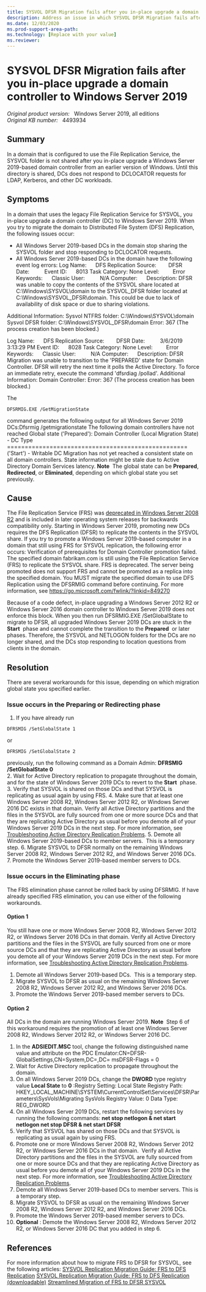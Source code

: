 ```yaml
---
title: SYSVOL DFSR Migration fails after you in-place upgrade a domain controller to Windows Server 2019
description: Address an issue in which SYSVOL DFSR Migration fails after you in-place upgrade a domain controller to Windows Server 2019.
ms.date: 12/03/2020
ms.prod-support-area-path: 
ms.technology: [Replace with your value]
ms.reviewer: 
---
```

# SYSVOL DFSR Migration fails after you in-place upgrade a domain controller to Windows Server 2019

_Original product version:_ &nbsp; Windows Server 2019, all editions  
_Original KB number:_ &nbsp; 4493934

## Summary

In a domain that is configured to use the File Replication Service, the SYSVOL folder is not shared after you in-place upgrade a Windows Server 2019-based domain controller from an earlier version of Windows. Until this directory is shared, DCs does not respond to DCLOCATOR requests for LDAP, Kerberos, and other DC workloads. 

## Symptoms

In a domain that uses the legacy File Replication Service for SYSVOL, you in-place upgrade a domain controller (DC) to Windows Server 2019.
When you try to migrate the domain to Distributed File System (DFS) Replication, the following issues occur:
- All Windows Server 2019-based DCs in the domain stop sharing the SYSVOL folder and stop responding to DCLOCATOR requests.
- All Windows Server 2019-based DCs in the domain have the following event log errors:
Log Name:      DFS Replication
Source:        DFSR
Date:         <time>
Event ID:      8013
Task Category: None
Level:         Error
Keywords:      Classic
User:          N/A
Computer:     <fqdn>
Description:
DFSR was unable to copy the contents of the SYSVOL share located at C:\Windows\SYSVOL\domain to the SYSVOL_DFSR folder located at C:\Windows\SYSVOL_DFSR\domain. This could be due to lack of availability of disk space or due to sharing violations.

Additional Information:
Sysvol NTFRS folder: C:\Windows\SYSVOL\domain
Sysvol DFSR folder: C:\Windows\SYSVOL_DFSR\domain
Error: 367 (The process creation has been blocked.)

Log Name:      DFS Replication
Source:        DFSR
Date:          3/6/2019 3:13:29 PM
Event ID:      8028
Task Category: None
Level:         Error
Keywords:      Classic
User:          N/A
Computer:     <fqdn>
Description:
DFSR Migration was unable to transition to the 'PREPARED' state for Domain Controller<computer name>. DFSR will retry the next time it polls the Active Directory. To force an immediate retry, execute the command 'dfsrdiag /pollad'.
Additional Information:
Domain Controller:<computer name>
Error: 367 (The process creation has been blocked.)

The
```
DFSRMIG.EXE /GetMigrationState
```

command generates the following output for all Windows Server 2019 DCs:Dfsrmig /getmigrationstate The following domain controllers have not reached Global state ('Prepared'): Domain Controller (Local Migration State) - DC Type ===================================================<Computer name>('Start') - Writable DC Migration has not yet reached a consistent state on all domain controllers. State information might be stale due to Active Directory Domain Services latency.
 **Note**  The global state can be **Prepared**, **Redirected**, or **Eliminated**, depending on which global state you set previously.

## Cause

The File Replication Service (FRS) was [deprecated in Windows Server 2008 R2](https://aka.ms/StopUsingFRS) and is included in later operating system releases for backwards compatibility only. Starting in Windows Server 2019, promoting new DCs requires the DFS Replication (DFSR) to replicate the contents in the SYSVOL share. If you try to promote a Windows Server 2019-based computer in a domain that still using FRS for SYSVOL replication, the following error occurs:
Verification of prerequisites for Domain Controller promotion failed. The specified domain fabrikam.com is still using the File Replication Service (FRS) to replicate the SYSVOL share. FRS is deprecated. The server being promoted does not support FRS and cannot be promoted as a replica into the specified domain. You MUST migrate the specified domain to use DFS Replication using the DFSRMIG command before continuing. For more information, see https://go.microsoft.com/fwlink/?linkid=849270

Because of a code defect, in-place upgrading a Windows Server 2012 R2 or Windows Server 2016 domain controller to Windows Server 2019 does not enforce this block. When you then run DFSRMIG.EXE /SetGlobalState to migrate to DFSR, all upgraded Windows Server 2019 DCs are stuck in the **Start**  phase and cannot complete the transition to the **Prepared**  or later phases. Therefore, the SYSVOL and NETLOGON folders for the DCs are no longer shared, and the DCs stop responding to location questions from clients in the domain.

## Resolution

There are several workarounds for this issue, depending on which migration global state you specified earlier.

### Issue occurs in the Preparing or Redirecting phase


1. If you have already run
```
DFRSMIG /SetGlobalState 1
```

or
```
DFRSMIG /SetGlobalState 2
```

previously, run the following command as a Domain Admin: **DFRSMIG /SetGlobalState 0**  
2. Wait for Active Directory replication to propagate throughout the domain, and for the state of Windows Server 2019 DCs to revert to the **Start**  phase.
3. Verify that SYSVOL is shared on those DCs and that SYSVOL is replicating as usual again by using FRS.
4. Make sure that at least one Windows Server 2008 R2, Windows Server 2012 R2, or Windows Server 2016 DC exists in that domain. Verify all Active Directory partitions and the files in the SYSVOL are fully sourced from one or more source DCs and that they are replicating Active Directory as usual before you demote all of your Windows Server 2019 DCs in the next step. For more information, see [Troubleshooting Active Directory Replication Problems](https://docs.microsoft.com/windows-server/identity/ad-ds/manage/troubleshoot/troubleshooting-active-directory-replication-problems).
5. Demote all Windows Server 2019-based DCs to member servers.  This is a temporary step.
6. Migrate SYSVOL to DFSR normally on the remaining Windows Server 2008 R2, Windows Server 2012 R2, and Windows Server 2016 DCs.
7. Promote the Windows Server 2019-based member servers to DCs.

### Issue occurs in the Eliminating phase

The FRS elimination phase cannot be rolled back by using DFSRMIG. If have already specified FRS elimination, you can use either of the following workarounds.

#### Option 1

You still have one or more Windows Server 2008 R2, Windows Server 2012 R2, or Windows Server 2016 DCs in that domain. Verify all Active Directory partitions and the files in the SYSVOL are fully sourced from one or more source DCs and that they are replicating Active Directory as usual before you demote all of your Windows Server 2019 DCs in the next step. For more information, see [Troubleshooting Active Directory Replication Problems](https://docs.microsoft.com/windows-server/identity/ad-ds/manage/troubleshoot/troubleshooting-active-directory-replication-problems).
1. Demote all Windows Server 2019-based DCs.  This is a temporary step.
2. Migrate SYSVOL to DFSR as usual on the remaining Windows Server 2008 R2, Windows Server 2012 R2, and Windows Server 2016 DCs.
3. Promote the Windows Server 2019-based member servers to DCs.

#### Option 2

All DCs in the domain are running Windows Server 2019.
 **Note**  Step 6 of this workaround requires the promotion of at least one Windows Server 2008 R2, Windows Server 2012 R2, or Windows Server 2016 DC.

1. In the **ADSIEDIT.MSC** tool, change the following distinguished name value and attribute on the PDC Emulator:CN=DFSR-GlobalSettings,CN=System,DC=<domain>,DC=<TLD> msDFSR-Flags = 0
2. Wait for Active Directory replication to propagate throughout the domain.
3. On all Windows Server 2019 DCs, change the **DWORD** type registry value **Local State** to **0** :Registry Setting: Local State Registry Path: HKEY_LOCAL_MACHINE\SYSTEM\CurrentControlSet\Services\DFSR\Parameters\SysVols\Migrating SysVols Registry Value: 0 Data Type: REG_DWORD
4. On all Windows Server 2019 DCs, restart the following services by running the following commands: **net stop netlogon & net start netlogon net stop DFSR & net start DFSR**  
5. Verify that SYSVOL has shared on those DCs and that SYSVOL is replicating as usual again by using FRS.
6. Promote one or more Windows Server 2008 R2, Windows Server 2012 R2, or Windows Server 2016 DCs in that domain.  Verify all Active Directory partitions and the files in the SYSVOL are fully sourced from one or more source DCs and that they are replicating Active Directory as usual before you demote all of your Windows Server 2019 DCs in the next step. For more information, see [Troubleshooting Active Directory Replication Problems](https://docs.microsoft.com/windows-server/identity/ad-ds/manage/troubleshoot/troubleshooting-active-directory-replication-problems).
7. Demote all Windows Server 2019-based DCs to member servers. This is a temporary step.
8. Migrate SYSVOL to DFSR as usual on the remaining Windows Server 2008 R2, Windows Server 2012 R2, and Windows Server 2016 DCs.
9. Promote the Windows Server 2019-based member servers to DCs.
10. **Optional** : Demote the Windows Server 2008 R2, Windows Server 2012 R2, or Windows Server 2016 DC that you added in step 6.

## References

For more information about how to migrate FRS to DFSR for SYSVOL, see the following articles: 
 [SYSVOL Replication Migration Guide: FRS to DFS Replication](https://docs.microsoft.com/previous-versions/windows/it-pro/windows-server-2008-R2-and-2008/dd640019%28v=ws.10%29) 
 [SYSVOL Replication Migration Guide: FRS to DFS Replication (downloadable)](https://www.microsoft.com/download/details.aspx?id=4843) 
 [Streamlined Migration of FRS to DFSR SYSVOL](https://blogs.technet.microsoft.com/filecab/2014/06/25/streamlined-migration-of-frs-to-dfsr-sysvol/)
